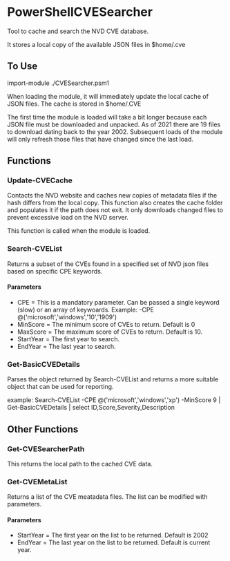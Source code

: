 # PowerShellCVESearcher
Tool to cache and search the NVD CVE database. 

It stores a local copy of the available JSON files in $home/.cve

## To Use ##
import-module ./CVESearcher.psm1

When loading the module, it will immediately update the local cache of JSON files. The cache is stored in $home/.CVE 

The first time the module is loaded will take a bit longer because each JSON file must be downloaded and unpacked. As of 2021 there are 19 files to download dating back to the year 2002. Subsequent loads of the module will only refresh those files that have changed since the last load. 

## Functions ##

### Update-CVECache ###
Contacts the NVD website and caches new copies of metadata files if the hash differs from the local copy. This function also creates the cache folder and populates it if the path does not exit. It only downloads changed files to prevent excessive load on the NVD server.

This function is called when the module is loaded. 

### Search-CVEList ###
Returns a subset of the CVEs found in a specified set of NVD json files based on specific CPE keywords. 

#### Parameters ####

* CPE = This is a mandatory parameter. Can be passed a single keyword (slow) or an array of keywoards. Example: -CPE @('microsoft','windows','10','1909')
* MinScore = The minimum score of CVEs to return. Default is 0
* MaxScore = The maximum score of CVEs to return. Default is 10. 
* StartYear = The first year to search. 
* EndYear = The last year to search.

### Get-BasicCVEDetails ###
Parses the object returned by Search-CVEList and returns a more suitable object that can be used for reporting. 

example: Search-CVEList -CPE @('microsoft','windows','xp') -MinScore 9 | Get-BasicCVEDetails | select ID,Score,Severity,Description

## Other Functions ##

### Get-CVESearcherPath ###
This returns the local path to the cached CVE data.

### Get-CVEMetaList ###
Returns a list of the CVE meatadata files. The list can be modified with parameters. 

#### Parameters ####
* StartYear = The first year on the list to be returned. Default is 2002
* EndYear = The last year on the list to be returned. Default is current year. 
